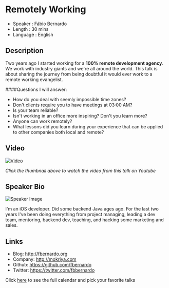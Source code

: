 Remotely Working
========================

* Speaker   : Fábio Bernardo
* Length    : 30 mins
* Language  : English

Description
-----------

Two years ago I started working for a **100% remote development agency**. We work with industry giants and we're all around the world. This talk is about sharing the journey from being doubtful it would ever work to a remote working evangelist.

####Questions I will answer:

* How do you deal with seemly impossible time zones?
* Don't clients require you to have meetings at 03:00 AM?
* Is your team reliable?
* Isn't working in an office more inspiring? Don't you learn more?
* Anyone can work remotely?
* What lessons did you learn during your experience that can be applied to other companies both local and remote?

Video
-----

[![Video](https://img.youtube.com/vi/m5SjhU0CGpw/maxresdefault.jpg)](https://www.youtube.com/watch?v=m5SjhU0CGpw)

_Click the thumbnail above to watch the video from this talk on Youtube_

Speaker Bio
-----------

![Speaker Image](https://avatars2.githubusercontent.com/u/177740?v=3&s=400)

I'm an iOS developer. Did some backend Java ages ago. For the last two years I've been doing everything from project managing, leading a dev team, mentoring, backend dev, teaching, and hacking some marketing and sales. 

Links
-----

* Blog: http://fbernardo.org
* Company: http://mokriya.com
* Github: https://github.com/fbernardo
* Twitter: https://twitter.com/fbbernardo

Click [here][1] to see the full calendar and pick your favorite talks

[1]: https://pixels.camp/schedule/
